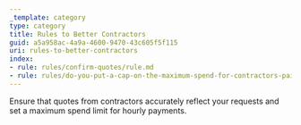 ```yaml
---
_template: category
type: category
title: Rules to Better Contractors
guid: a5a958ac-4a9a-4600-9470-43c605f5f115
uri: rules-to-better-contractors
index:
- rule: rules/confirm-quotes/rule.md
- rule: rules/do-you-put-a-cap-on-the-maximum-spend-for-contractors-paid-by-the-hour/rule.md
---
```


Ensure that quotes from contractors accurately reflect your requests and set a maximum spend limit for hourly payments.

